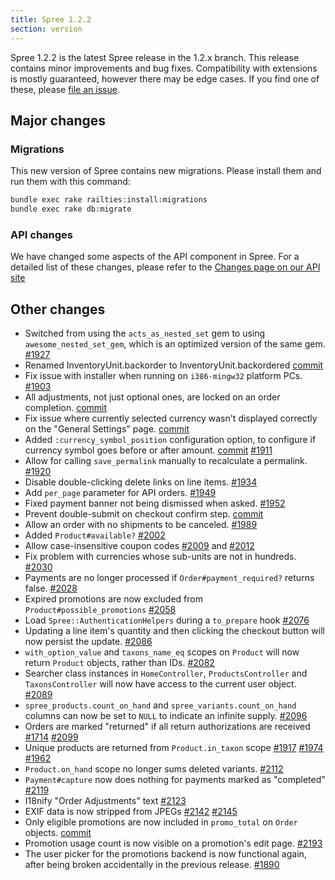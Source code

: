 ```yaml
---
title: Spree 1.2.2
section: version
---
```


Spree 1.2.2 is the latest Spree release in the 1.2.x branch. This
release contains minor improvements and bug fixes. Compatibility with
extensions is mostly guaranteed, however there may be edge cases. If you
find one of these, please [file an
issue](https://github.com/spree/spree/blob/master/CONTRIBUTING.md).

## Major changes

### Migrations

This new version of Spree contains new migrations. Please install them
and run them with this command:

```bash
bundle exec rake railties:install:migrations
bundle exec rake db:migrate
```

### API changes

We have changed some aspects of the API component in Spree. For a
detailed list of these changes, please refer to the [Changes page on our
API site](http://api.spreecommerce.com/changes/)

## Other changes

-   Switched from using the `acts_as_nested_set` gem to using
    `awesome_nested_set_gem`, which is an optimized version of the
    same gem. [#1927](https://github.com/spree/spree/issues/1927)
-   Renamed InventoryUnit.backorder to InventoryUnit.backordered
    [commit](https://github.com/spree/spree/commit/6cc3da52daa3ef57423c0ddbeb4211980ea3103d)
-   Fix issue with installer when running on `i386-mingw32` platform
    PCs. [#1903](https://github.com/spree/spree/issues/1903)
-   All adjustments, not just optional ones, are locked on an order
    completion.
    [commit](https://github.com/spree/spree/commit/1a9b25c0a4232f02f25ab0d7bc80250e045bf8fa)
-   Fix issue where currently selected currency wasn't displayed
    correctly on the "General Settings" page.
    [commit](https://github.com/spree/spree/commit/a46455afd8e4691aaf789b4639da8967277f1916)
-   Added `:currency_symbol_position` configuration option, to
    configure if currency symbol goes before or after amount.
    [commit](https://github.com/spree/spree/commit/575af696f39f9ea408fc9f4082bccff4e7fa4e05)
    [#1911](https://github.com/spree/spree/issues/1911)
-   Allow for calling `save_permalink` manually to recalculate a
    permalink. [#1920](https://github.com/spree/spree/issues/1920)
-   Disable double-clicking delete links on line items.
    [#1934](https://github.com/spree/spree/issues/1934)
-   Add `per_page` parameter for API orders.
    [#1949](https://github.com/spree/spree/issues/1949)
-   Fixed payment banner not being dismissed when asked.
    [#1952](https://github.com/spree/spree/issues/1952)
-   Prevent double-submit on checkout confirm step.
    [commit](https://github.com/spree/spree/commit/84f91aa875d41fa1e77646c9cc25b321dab050cc)
-   Allow an order with no shipments to be canceled.
    [#1989](https://github.com/spree/spree/issues/1989)
-   Added `Product#available?`
    [#2002](https://github.com/spree/spree/issues/2002)
-   Allow case-insensitive coupon codes
    [#2009](https://github.com/spree/spree/issues/2009) and
    [#2012](https://github.com/spree/spree/issues/2012)
-   Fix problem with currencies whose sub-units are not in hundreds.
    [#2030](https://github.com/spree/spree/issues/2030)
-   Payments are no longer processed if `Order#payment_required?`
    returns false. [#2028](https://github.com/spree/spree/issues/2028)
-   Expired promotions are now excluded from
    `Product#possible_promotions`
    [#2058](https://github.com/spree/spree/issues/2058)
-   Load `Spree::AuthenticationHelpers` during a `to_prepare` hook
    [#2076](https://github.com/spree/spree/issues/2076)
-   Updating a line item's quantity and then clicking the checkout
    button will now persist the update.
    [#2086](https://github.com/spree/spree/issues/2086)
-   `with_option_value` and `taxons_name_eq` scopes on `Product`
    will now return `Product` objects, rather than IDs.
    [#2082](https://github.com/spree/spree/issues/2082)
-   Searcher class instances in `HomeController`, `ProductsController`
    and `TaxonsController` will now have access to the current user
    object. [#2089](https://github.com/spree/spree/issues/2089)
-   `spree_products.count_on_hand` and
    `spree_variants.count_on_hand` columns can now be set to `NULL`
    to indicate an infinite supply.
    [#2096](https://github.com/spree/spree/issues/2096)
-   Orders are marked "returned" if all return authorizations are
    received [#1714](https://github.com/spree/spree/issues/1714)
    [#2099](https://github.com/spree/spree/issues/2099)
-   Unique products are returned from `Product.in_taxon` scope
    [#1917](https://github.com/spree/spree/issues/1917)
    [#1974](https://github.com/spree/spree/issues/1974)
    [#1962](https://github.com/spree/spree/issues/1962)
-   `Product.on_hand` scope no longer sums deleted variants.
    [#2112](https://github.com/spree/spree/issues/2112)
-   `Payment#capture` now does nothing for payments marked as
    "completed" [#2119](https://github.com/spree/spree/issues/2119)
-   I18nify "Order Adjustments" text
    [#2123](https://github.com/spree/spree/issues/2123)
-   EXIF data is now stripped from JPEGs
    [#2142](https://github.com/spree/spree/issues/2142)
    [#2145](https://github.com/spree/spree/issues/2145)
-   Only eligible promotions are now included in `promo_total` on
    `Order` objects.
    [commit](https://github.com/spree/spree/commit/74a7914903b9d7dac77e0cbd38b1919fb3396254)
-   Promotion usage count is now visible on a promotion's edit page.
    [#2193](https://github.com/spree/spree/issues/2193)
-   The user picker for the promotions backend is now functional again,
    after being broken accidentally in the previous release.
    [#1890](https://github.com/spree/spree/issues/1890)

